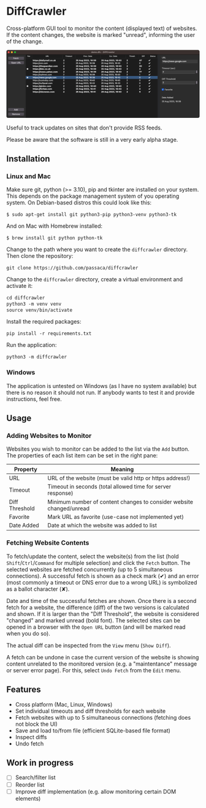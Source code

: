 # DiffCrawler
Cross-platform GUI tool to monitor the content (displayed text) of websites. If the content changes, the website is marked "unread", informing the user of the change.

![Screenshot of the DiffCrawler application on Mac (dark theme)](screenshot_mac.png)

Useful to track updates on sites that don't provide RSS feeds.

Please be aware that the software is still in a very early alpha stage.

## Installation
### Linux and Mac
Make sure git, python (>= 3.10), pip and tkinter are installed on your system. This depends on the package management system of you operating system. On Debian-based distros this could look like this:
```
$ sudo apt-get install git python3-pip python3-venv python3-tk
```

And on Mac with Homebrew installed:
```
$ brew install git python python-tk
```

 Change to the path where you want to create the `diffcrawler` directory. Then clone the repository:
```
git clone https://github.com/passaca/diffcrawler
```

Change to the `diffcrawler` directory, create a virtual environment and activate it:
```
cd diffcrawler
python3 -m venv venv
source venv/bin/activate
```

Install the required packages:
```
pip install -r requirements.txt
```

Run the application:
```
python3 -m diffcrawler
```

### Windows
The application is untested on Windows (as I have no system available) but there is no reason it should not run. If anybody wants to test it and provide instructions, feel free.


## Usage

### Adding Websites to Monitor
Websites you wish to monitor can be added to the list via the `Add` button. The properties of each list item can be set in the right pane:

| Property | Meaning |
| ---------|---------|
| URL | URL of the website (must be valid http or https address!)
| Timeout | Timeout in seconds (total allowed time for server response)
| Diff Threshold | Minimum number of content changes to consider website changed/unread
| Favorite | Mark URL as favorite (use-case not implemented yet)
| Date Added | Date at which the website was added to list

### Fetching Website Contents

To fetch/update the content, select the website(s) from the list (hold `Shift`/`Ctrl`/`Command` for multiple selection) and click the `Fetch` button. The selected websites are fetched concurrently (up to 5 simultaneous connections). A successful fetch is shown as a check mark (✔) and an error (most commonly a timeout or DNS error due to a wrong URL) is symbolized as a ballot character (✘).

Date and time of the successful fetches are shown. Once there is a second fetch for a website, the difference (diff) of the two versions is calculated and shown. If it is larger than the "Diff Threshold", the website is considered "changed" and marked unread (bold font). The selected sites can be opened in a browser with the `Open URL` button (and will be marked read when you do so).

The actual diff can be inspected from the `View` menu (`Show Diff`).

A fetch can be undone in case the current version of the website is showing content unrelated to the monitored version (e.g. a "maintentance" message or server error page). For this, select `Undo Fetch` from the `Edit` menu.

## Features
- Cross platform (Mac, Linux, Windows)
- Set individual timeouts and diff thresholds for each website
- Fetch websites with up to 5 simultaneous connections (fetching does not block the UI)
- Save and load to/from file (efficient SQLite-based file format)
- Inspect diffs
- Undo fetch

## Work in progress
- [ ] Search/filter list
- [ ] Reorder list
- [ ] Improve diff implementation (e.g. allow monitoring certain DOM elements)